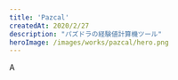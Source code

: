 ```yaml
---
title: 'Pazcal'
createdAt: 2020/2/27
description: "パズドラの経験値計算機ツール"
heroImage: /images/works/pazcal/hero.png
---
```


A
